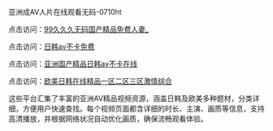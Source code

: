 亚洲成AV人片在线观看无码-0710ht

点击访问：<a href="https://heiliaoe8ajia.pages.dev">99久久久无码国产精品免费人妻_</a>

点击访问：<a href="https://heiliaozj3tjd.pages.dev">日韩av不卡免费</a>

点击访问：<a href="https://heiliaoxqkkct.pages.dev">亚洲国产精品日韩av不卡在线</a>

点击访问：<a href="https://heiliaoxwd5i8.pages.dev">欧美日韩在线精品一区二区三区激情综合</a>

这些平台汇集了丰富的亚洲AV精品视频资源，涵盖日韩及欧美多种题材，分类详细，方便用户快速查找。每个视频页面都含详细的时长、主演、画质等信息，支持高清播放，并根据网络状况自动优化画质，确保流畅观看体验。

<span style="display:none;">[Canonical link](https://github.com/trua20250710/trua1 ）</span>
